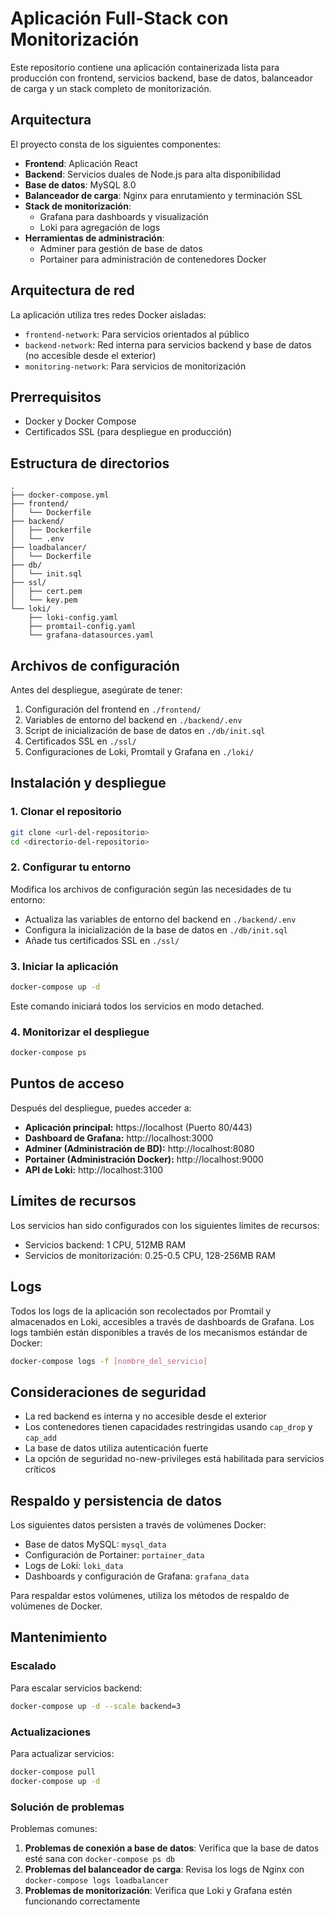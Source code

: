 # Aplicación Full-Stack con Monitorización

Este repositorio contiene una aplicación containerizada lista para producción con frontend, servicios backend, base de datos, balanceador de carga y un stack completo de monitorización.

## Arquitectura

El proyecto consta de los siguientes componentes:

- **Frontend**: Aplicación React
- **Backend**: Servicios duales de Node.js para alta disponibilidad
- **Base de datos**: MySQL 8.0
- **Balanceador de carga**: Nginx para enrutamiento y terminación SSL
- **Stack de monitorización**:
  - Grafana para dashboards y visualización
  - Loki para agregación de logs
- **Herramientas de administración**:
  - Adminer para gestión de base de datos
  - Portainer para administración de contenedores Docker

## Arquitectura de red

La aplicación utiliza tres redes Docker aisladas:
- `frontend-network`: Para servicios orientados al público
- `backend-network`: Red interna para servicios backend y base de datos (no accesible desde el exterior)
- `monitoring-network`: Para servicios de monitorización

## Prerrequisitos

- Docker y Docker Compose
- Certificados SSL (para despliegue en producción)

## Estructura de directorios

```
.
├── docker-compose.yml
├── frontend/
│   └── Dockerfile
├── backend/
│   ├── Dockerfile
│   └── .env
├── loadbalancer/
│   └── Dockerfile
├── db/
│   └── init.sql
├── ssl/
│   ├── cert.pem
│   └── key.pem
└── loki/
    ├── loki-config.yaml
    ├── promtail-config.yaml
    └── grafana-datasources.yaml
```

## Archivos de configuración

Antes del despliegue, asegúrate de tener:

1. Configuración del frontend en `./frontend/`
2. Variables de entorno del backend en `./backend/.env`
3. Script de inicialización de base de datos en `./db/init.sql`
4. Certificados SSL en `./ssl/`
5. Configuraciones de Loki, Promtail y Grafana en `./loki/`

## Instalación y despliegue

### 1. Clonar el repositorio

```bash
git clone <url-del-repositorio>
cd <directorio-del-repositorio>
```

### 2. Configurar tu entorno

Modifica los archivos de configuración según las necesidades de tu entorno:

- Actualiza las variables de entorno del backend en `./backend/.env`
- Configura la inicialización de la base de datos en `./db/init.sql`
- Añade tus certificados SSL en `./ssl/`

### 3. Iniciar la aplicación

```bash
docker-compose up -d
```

Este comando iniciará todos los servicios en modo detached.

### 4. Monitorizar el despliegue

```bash
docker-compose ps
```

## Puntos de acceso

Después del despliegue, puedes acceder a:

- **Aplicación principal:** https://localhost (Puerto 80/443)
- **Dashboard de Grafana:** http://localhost:3000
- **Adminer (Administración de BD):** http://localhost:8080
- **Portainer (Administración Docker):** http://localhost:9000
- **API de Loki:** http://localhost:3100

## Límites de recursos

Los servicios han sido configurados con los siguientes límites de recursos:

- Servicios backend: 1 CPU, 512MB RAM
- Servicios de monitorización: 0.25-0.5 CPU, 128-256MB RAM

## Logs

Todos los logs de la aplicación son recolectados por Promtail y almacenados en Loki, accesibles a través de dashboards de Grafana. Los logs también están disponibles a través de los mecanismos estándar de Docker:

```bash
docker-compose logs -f [nombre_del_servicio]
```

## Consideraciones de seguridad

- La red backend es interna y no accesible desde el exterior
- Los contenedores tienen capacidades restringidas usando `cap_drop` y `cap_add`
- La base de datos utiliza autenticación fuerte
- La opción de seguridad no-new-privileges está habilitada para servicios críticos

## Respaldo y persistencia de datos

Los siguientes datos persisten a través de volúmenes Docker:

- Base de datos MySQL: `mysql_data`
- Configuración de Portainer: `portainer_data`
- Logs de Loki: `loki_data`
- Dashboards y configuración de Grafana: `grafana_data`

Para respaldar estos volúmenes, utiliza los métodos de respaldo de volúmenes de Docker.

## Mantenimiento

### Escalado

Para escalar servicios backend:

```bash
docker-compose up -d --scale backend=3
```

### Actualizaciones

Para actualizar servicios:

```bash
docker-compose pull
docker-compose up -d
```

### Solución de problemas

Problemas comunes:

1. **Problemas de conexión a base de datos**: Verifica que la base de datos esté sana con `docker-compose ps db`
2. **Problemas del balanceador de carga**: Revisa los logs de Nginx con `docker-compose logs loadbalancer`
3. **Problemas de monitorización**: Verifica que Loki y Grafana estén funcionando correctamente
